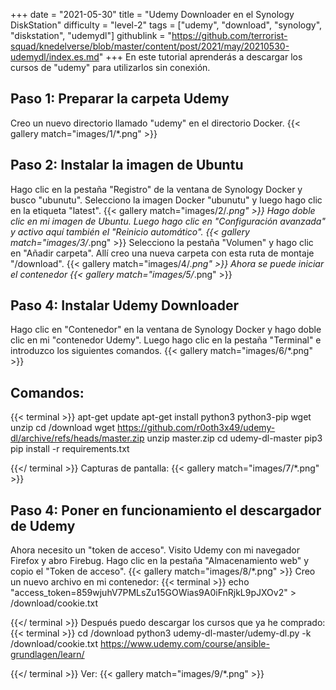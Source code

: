 +++
date = "2021-05-30"
title = "Udemy Downloader en el Synology DiskStation"
difficulty = "level-2"
tags = ["udemy", "download", "synology", "diskstation", "udemydl"]
githublink = "https://github.com/terrorist-squad/knedelverse/blob/master/content/post/2021/may/20210530-udemydl/index.es.md"
+++
En este tutorial aprenderás a descargar los cursos de "udemy" para utilizarlos sin conexión.
## Paso 1: Preparar la carpeta Udemy
Creo un nuevo directorio llamado "udemy" en el directorio Docker.
{{< gallery match="images/1/*.png" >}}

## Paso 2: Instalar la imagen de Ubuntu
Hago clic en la pestaña "Registro" de la ventana de Synology Docker y busco "ubunutu". Selecciono la imagen Docker "ubunutu" y luego hago clic en la etiqueta "latest".
{{< gallery match="images/2/*.png" >}}
Hago doble clic en mi imagen de Ubuntu. Luego hago clic en "Configuración avanzada" y activo aquí también el "Reinicio automático".
{{< gallery match="images/3/*.png" >}}
Selecciono la pestaña "Volumen" y hago clic en "Añadir carpeta". Allí creo una nueva carpeta con esta ruta de montaje "/download".
{{< gallery match="images/4/*.png" >}}
Ahora se puede iniciar el contenedor
{{< gallery match="images/5/*.png" >}}

## Paso 4: Instalar Udemy Downloader
Hago clic en "Contenedor" en la ventana de Synology Docker y hago doble clic en mi "contenedor Udemy". Luego hago clic en la pestaña "Terminal" e introduzco los siguientes comandos.
{{< gallery match="images/6/*.png" >}}

##  Comandos:

{{< terminal >}}
apt-get update
apt-get install python3 python3-pip wget unzip
cd /download
wget https://github.com/r0oth3x49/udemy-dl/archive/refs/heads/master.zip
unzip master.zip
cd udemy-dl-master
pip3 pip install -r requirements.txt

{{</ terminal >}}
Capturas de pantalla:
{{< gallery match="images/7/*.png" >}}

## Paso 4: Poner en funcionamiento el descargador de Udemy
Ahora necesito un "token de acceso". Visito Udemy con mi navegador Firefox y abro Firebug. Hago clic en la pestaña "Almacenamiento web" y copio el "Token de acceso".
{{< gallery match="images/8/*.png" >}}
Creo un nuevo archivo en mi contenedor:
{{< terminal >}}
echo "access_token=859wjuhV7PMLsZu15GOWias9A0iFnRjkL9pJXOv2" > /download/cookie.txt

{{</ terminal >}}
Después puedo descargar los cursos que ya he comprado:
{{< terminal >}}
cd /download
python3 udemy-dl-master/udemy-dl.py -k /download/cookie.txt https://www.udemy.com/course/ansible-grundlagen/learn/

{{</ terminal >}}
Ver:
{{< gallery match="images/9/*.png" >}}

